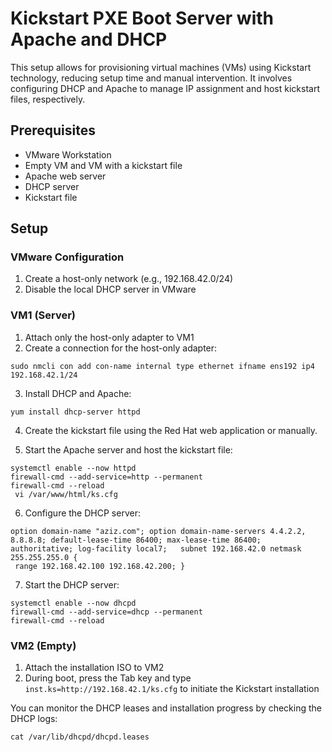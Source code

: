 
# Kickstart PXE Boot Server with Apache and DHCP

This setup allows for provisioning virtual machines (VMs) using Kickstart technology, reducing setup time and manual intervention. It involves configuring DHCP and Apache to manage IP assignment and host kickstart files, respectively.

## Prerequisites

-   VMware Workstation
-   Empty VM and VM with a kickstart file
-   Apache web server
-   DHCP server
-   Kickstart file

## Setup

### VMware Configuration

1.  Create a host-only network (e.g., 192.168.42.0/24)
2.  Disable the local DHCP server in VMware

### VM1 (Server)

1.  Attach only the host-only adapter to VM1
2.  Create a connection for the host-only adapter:
```
sudo nmcli con add con-name internal type ethernet ifname ens192 ip4 192.168.42.1/24
```

3.  Install DHCP and Apache:


```
yum install dhcp-server httpd
```

4.  Create the kickstart file using the Red Hat web application or manually.


5.  Start the Apache server and host the kickstart file:


```
systemctl enable --now httpd  
firewall-cmd --add-service=http --permanent
firewall-cmd --reload
 vi /var/www/html/ks.cfg
 ```

6.  Configure the DHCP server:


```
option domain-name "aziz.com"; option domain-name-servers 4.4.2.2, 8.8.8.8; default-lease-time 86400; max-lease-time 86400; authoritative; log-facility local7;   subnet 192.168.42.0 netmask 255.255.255.0 {
 range 192.168.42.100 192.168.42.200; }
 ```

7.  Start the DHCP server:

```
systemctl enable --now dhcpd
firewall-cmd --add-service=dhcp --permanent
firewall-cmd --reload
```

### VM2 (Empty)

1.  Attach the installation ISO to VM2
2.  During boot, press the Tab key and type `inst.ks=http://192.168.42.1/ks.cfg` to initiate the Kickstart installation

You can monitor the DHCP leases and installation progress by checking the DHCP logs:
```
cat /var/lib/dhcpd/dhcpd.leases
```
